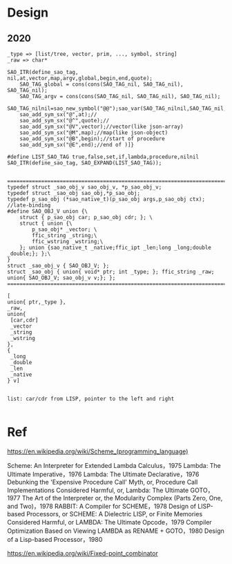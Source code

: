 # Design 

## 2020

```
_type => [list/tree, vector, prim, ..., symbol, string]
_raw => char*

SAO_ITR(define_sao_tag, nil,at,vector,map,argv,global,begin,end,quote);
	SAO_TAG_global = cons(cons(SAO_TAG_nil, SAO_TAG_nil), SAO_TAG_nil);
	SAO_TAG_argv = cons(cons(SAO_TAG_nil, SAO_TAG_nil), SAO_TAG_nil);
	SAO_TAG_nilnil=sao_new_symbol("@@");sao_var(SAO_TAG_nilnil,SAO_TAG_nil,SAO_TAG_global);
	sao_add_sym_sx("@",at);//
	sao_add_sym_sx("@^",quote);//
	sao_add_sym_sx("@V",vector);//vector(like json-array)
	sao_add_sym_sx("@M",map);//map(like json-object)
	sao_add_sym_sx("@B",begin);//start of procedure
	sao_add_sym_sx("@E",end);//end of )]}

#define LIST_SAO_TAG true,false,set,if,lambda,procedure,nilnil
SAO_ITR(define_sao_tag, SAO_EXPAND(LIST_SAO_TAG));


========================================================================
typedef struct _sao_obj_v sao_obj_v, *p_sao_obj_v;
typedef struct _sao_obj sao_obj,*p_sao_obj;
typedef p_sao_obj (*sao_native_t)(p_sao_obj args,p_sao_obj ctx);                //late-binding
#define SAO_OBJ_V union {\
	struct { p_sao_obj car; p_sao_obj cdr; }; \
	struct { union {\
		p_sao_obj* _vector; \
		ffic_string _string;\
		ffic_wstring _wstring;\
	}; union {sao_native_t _native;ffic_ipt _len;long _long;double _double;}; };\
}
struct _sao_obj_v { SAO_OBJ_V; };
struct _sao_obj { union{ void* ptr; int _type; }; ffic_string _raw; union{ SAO_OBJ_V; sao_obj_v v;}; };
========================================================================

[
union{ ptr,_type },
_raw,
union{
 [car,cdr]
 _vector
 _string
 _wstring
},
{
 _long
 _double
 _len
 _native
} v]


list: car/cdr from LISP, pointer to the left and right


```

# Ref

https://en.wikipedia.org/wiki/Scheme_(programming_language)

Scheme: An Interpreter for Extended Lambda Calculus，1975
Lambda: The Ultimate Imperative，1976
Lambda: The Ultimate Declarative，1976
Debunking the 'Expensive Procedure Call' Myth, or, Procedure Call Implementations Considered Harmful, or, Lambda: The Ultimate GOTO，1977
The Art of the Interpreter or, the Modularity Complex (Parts Zero, One, and Two)，1978
RABBIT: A Compiler for SCHEME，1978
Design of LISP-based Processors, or SCHEME: A Dielectric LISP, or Finite Memories Considered Harmful, or LAMBDA: The Ultimate Opcode，1979
Compiler Optimization Based on Viewing LAMBDA as RENAME + GOTO，1980
Design of a Lisp-based Processor，1980

https://en.wikipedia.org/wiki/Fixed-point_combinator
